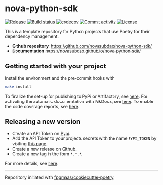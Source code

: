 # nova-python-sdk

[![Release](https://img.shields.io/github/v/release/novasubdao/nova-python-sdk)](https://img.shields.io/github/v/release/novasubdao/nova-python-sdk)
[![Build status](https://img.shields.io/github/actions/workflow/status/novasubdao/nova-python-sdk/main.yml?branch=main)](https://github.com/novasubdao/nova-python-sdk/actions/workflows/main.yml?query=branch%3Amain)
[![codecov](https://codecov.io/gh/novasubdao/nova-python-sdk/branch/main/graph/badge.svg)](https://codecov.io/gh/novasubdao/nova-python-sdk)
[![Commit activity](https://img.shields.io/github/commit-activity/m/novasubdao/nova-python-sdk)](https://img.shields.io/github/commit-activity/m/novasubdao/nova-python-sdk)
[![License](https://img.shields.io/github/license/novasubdao/nova-python-sdk)](https://img.shields.io/github/license/novasubdao/nova-python-sdk)

This is a template repository for Python projects that use Poetry for their dependency management.

- **Github repository**: <https://github.com/novasubdao/nova-python-sdk/>
- **Documentation** <https://novasubdao.github.io/nova-python-sdk/>

## Getting started with your project

Install the environment and the pre-commit hooks with

```bash
make install
```

To finalize the set-up for publishing to PyPi or Artifactory, see [here](https://fpgmaas.github.io/cookiecutter-poetry/features/publishing/#set-up-for-pypi).
For activating the automatic documentation with MkDocs, see [here](https://fpgmaas.github.io/cookiecutter-poetry/features/mkdocs/#enabling-the-documentation-on-github).
To enable the code coverage reports, see [here](https://fpgmaas.github.io/cookiecutter-poetry/features/codecov/).

## Releasing a new version

- Create an API Token on [Pypi](https://pypi.org/).
- Add the API Token to your projects secrets with the name `PYPI_TOKEN` by visiting [this page](https://github.com/novasubdao/nova-python-sdk/settings/secrets/actions/new).
- Create a [new release](https://github.com/novasubdao/nova-python-sdk/releases/new) on Github.
- Create a new tag in the form `*.*.*`.

For more details, see [here](https://fpgmaas.github.io/cookiecutter-poetry/features/cicd/#how-to-trigger-a-release).

---

Repository initiated with [fpgmaas/cookiecutter-poetry](https://github.com/fpgmaas/cookiecutter-poetry).
